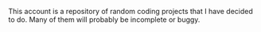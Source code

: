 This account is a repository of random coding projects that I have decided to do. Many of them will probably be incomplete or buggy. 

<!---
someguynamedcai/someguynamedcai is a ✨ special ✨ repository because its `README.md` (this file) appears on your GitHub profile.
You can click the Preview link to take a look at your changes.
--->
